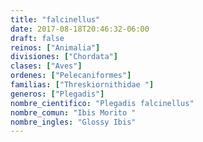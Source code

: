 ```yaml
---
title: "falcinellus"
date: 2017-08-18T20:46:32-06:00
draft: false
reinos: ["Animalia"]
divisiones: ["Chordata"]
clases: ["Aves"]
ordenes: ["Pelecaniformes"]
familias: ["Threskiornithidae "]
generos: ["Plegadis"]
nombre_cientifico: "Plegadis falcinellus"
nombre_comun: "Ibis Morito "
nombre_ingles: "Glossy Ibis"
---
```

